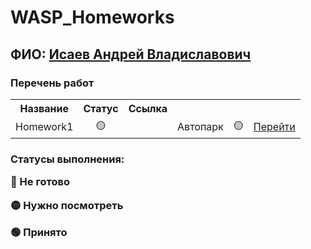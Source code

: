 # WASP_Homeworks
<h2>ФИО: <a href="https://github.com/IsaevAndrew" target="_blank">Исаев Андрей Владиславович</a> 

<h3>Перечень работ</h3>
<table>
<tr><th align="center">Название</th><th align="center">Статус</th><th align="center">Ссылка</th></tr>
<tr><td align="center">Homework1</td><td align="center">🟡</td><td align="center"><a href="https://github.com/IsaevAndrew/wasp-homework/blob/main/Homework_1"
<tr><td align="center">Автопарк</td><td align="center">🟡</td><td align="center"><a href="https://github.com/IsaevAndrew/wasp-homework/blob/main/Autopark/Autopark.cs" target="_blank">Перейти</a></td></tr>
</table>
<h3>Статусы выполнения:</p>
<p>🔴 Не готово</p>
<p>🟡 Нужно посмотреть</p>
<p>🟢 Принято</p>

